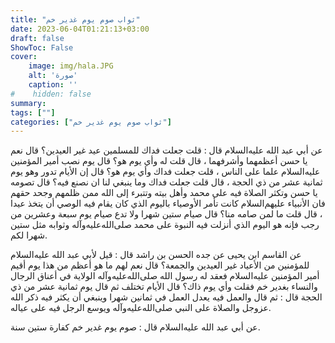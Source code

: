 ```yaml
---
title: "ثواب صوم يوم غدير خم"
date: 2023-06-04T01:21:13+03:00
draft: false
ShowToc: False
cover:
    image: img/hala.JPG
    alt: 'صورة'
    caption: ''
#    hidden: false
summary: 
tags: [""]
categories: ["ثواب صوم يوم غدير خم"]
---
```

عن أبي عبد الله عليه‌السلام
قال : قلت جعلت فداك للمسلمين عيد غير العيدين؟ قال نعم يا حسن
أعظمهما وأشرفهما ، قال قلت له وأي يوم هو؟ قال يوم نصب أمير المؤمنين عليه‌السلام
علما على الناس ، قلت جعلت فداك وأي يوم هو؟ قال إن الأيام تدور
وهو يوم ثمانية عشر من ذي الحجة ، قال قلت جعلت فداك وما ينبغي
لنا ان نصنع فيه؟ قال تصومه يا حسن وتكثر الصلاة فيه على محمد وأهل
بيته وتتبرء إلى الله ممن ظلمهم وجحد حقهم فان الأنبياء عليهم‌السلام
كانت تأمر الأوصياء باليوم الذي كان يقام فيه الوصي أن يتخذ عيدا ،
قال قلت ما لمن صامه منا؟ قال صيام ستين شهرا ولا تدع صيام يوم سبعة
وعشرين من رجب فإنه هو اليوم الذي أنزلت فيه النبوة على محمد صلى‌الله‌عليه‌وآله
وثوابه مثل ستين شهرا لكم.

عن القاسم
ابن يحيى عن جده الحسن بن راشد قال : قيل لأبي عبد الله عليه‌السلام للمؤمنين
من الأعياد غير العيدين والجمعة؟ قال نعم لهم ما هو أعظم من هذا يوم
أقيم أمير المؤمنين عليه‌السلام فعقد له رسول الله صلى‌الله‌عليه‌وآله الولاية في أعناق الرجال
والنساء بغدير خم فقلت وأي يوم ذاك؟ قال الأيام تختلف ثم قال يوم
ثمانية عشر من ذي الحجة قال : ثم قال والعمل فيه يعدل العمل في
ثمانين شهرا وينبغي أن يكثر فيه ذكر الله عزوجل والصلاة على النبي صلى‌الله‌عليه‌وآله
ويوسع الرجل فيه على عياله.

عن أبي
عبد الله عليه‌السلام قال : صوم يوم غدير خم كفارة ستين سنة.
